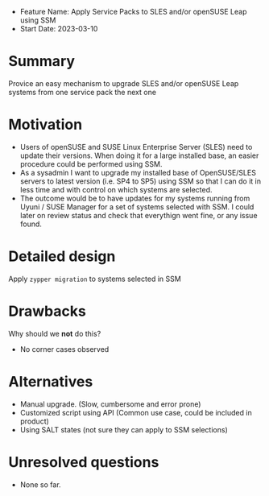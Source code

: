 - Feature Name: Apply Service Packs to SLES and/or openSUSE Leap using SSM
- Start Date: 2023-03-10

# Summary
[summary]: #summary

Provice an easy mechanism to upgrade SLES and/or openSUSE Leap systems from one service pack the next one

# Motivation
[motivation]: #motivation

- Users of openSUSE and SUSE Linux Enterprise Server (SLES) need to update their versions. When doing it for a large installed base, an easier procedure could be performed using SSM.
- As a sysadmin  I want to upgrade my installed base of OpenSUSE/SLES servers to latest version (i.e. SP4 to SP5) using SSM so that I can do it in less time and with control on which systems are selected.
- The outcome would be to have updates for my systems running from Uyuni / SUSE Manager for a set of systems selected with SSM. I could later on review status and check that everythign went fine, or any issue found. 


# Detailed design
[design]: #detailed-design

Apply `zypper migration` to systems selected in SSM

# Drawbacks
[drawbacks]: #drawbacks

Why should we **not** do this?

  * No corner cases observed

# Alternatives
[alternatives]: #alternatives

- Manual upgrade. (Slow, cumbersome and error prone)
- Customized script using API (Common use case, could be included in product)
- Using SALT states (not sure they can apply to SSM selections)

# Unresolved questions
[unresolved]: #unresolved-questions

- None so far.
